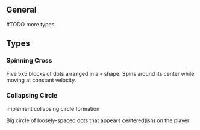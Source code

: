 ## General
#TODO more types

## Types
### Spinning Cross
Five 5x5 blocks of dots arranged in a `+` shape. Spins around its center while moving at constant velocity.

### Collapsing Circle
implement collapsing circle formation

Big circle of loosely-spaced dots that appears centered(ish) on the player